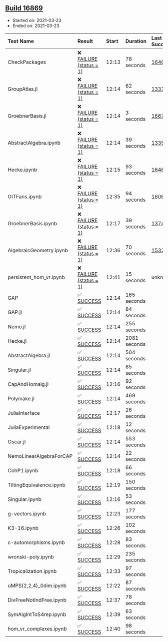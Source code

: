 ## [Build 16869](https://oscarci.mathematik.uni-kl.de/job/oscar/16869/)

* Started on: 2021-03-23
* Ended on: 2021-03-23

| Test Name    | Result | Start | Duration | Last Success | First Failure |
|:-------------|:-------|:------|:---------|:-------------|:--------------|
| CheckPackages | ❌ [FAILURE (status = 1)](https://oscarci.mathematik.uni-kl.de/job/oscar/16869/artifact/logs/build-16869/CheckPackages.log) | 12:13 | 78 seconds | [16463](https://oscarci.mathematik.uni-kl.de/job/oscar/16463/) | [16464](https://oscarci.mathematik.uni-kl.de/job/oscar/16464/) |
| GroupAtlas.jl | ❌ [FAILURE (status = 1)](https://oscarci.mathematik.uni-kl.de/job/oscar/16869/artifact/logs/build-16869/GroupAtlas.jl.log) | 12:14 | 62 seconds | [13311](https://oscarci.mathematik.uni-kl.de/job/oscar/13311/) | [13312](https://oscarci.mathematik.uni-kl.de/job/oscar/13312/) |
| GroebnerBasis.jl | ❌ [FAILURE (status = 1)](https://oscarci.mathematik.uni-kl.de/job/oscar/16869/artifact/logs/build-16869/GroebnerBasis.jl.log) | 12:14 | 3 seconds | [16676](https://oscarci.mathematik.uni-kl.de/job/oscar/16676/) | [16677](https://oscarci.mathematik.uni-kl.de/job/oscar/16677/) |
| AbstractAlgebra.ipynb | ❌ [FAILURE (status = 1)](https://oscarci.mathematik.uni-kl.de/job/oscar/16869/artifact/logs/build-16869/AbstractAlgebra.ipynb.log) | 12:14 | 39 seconds | [13355](https://oscarci.mathematik.uni-kl.de/job/oscar/13355/) | [13356](https://oscarci.mathematik.uni-kl.de/job/oscar/13356/) |
| Hecke.ipynb | ❌ [FAILURE (status = 1)](https://oscarci.mathematik.uni-kl.de/job/oscar/16869/artifact/logs/build-16869/Hecke.ipynb.log) | 12:15 | 93 seconds | [16463](https://oscarci.mathematik.uni-kl.de/job/oscar/16463/) | [16464](https://oscarci.mathematik.uni-kl.de/job/oscar/16464/) |
| GITFans.ipynb | ❌ [FAILURE (status = 1)](https://oscarci.mathematik.uni-kl.de/job/oscar/16869/artifact/logs/build-16869/GITFans.ipynb.log) | 12:35 | 94 seconds | [16068](https://oscarci.mathematik.uni-kl.de/job/oscar/16068/) | [16069](https://oscarci.mathematik.uni-kl.de/job/oscar/16069/) |
| GroebnerBasis.ipynb | ❌ [FAILURE (status = 1)](https://oscarci.mathematik.uni-kl.de/job/oscar/16869/artifact/logs/build-16869/GroebnerBasis.ipynb.log) | 12:17 | 39 seconds | [13748](https://oscarci.mathematik.uni-kl.de/job/oscar/13748/) | [13749](https://oscarci.mathematik.uni-kl.de/job/oscar/13749/) |
| AlgebraicGeometry.ipynb | ❌ [FAILURE (status = 1)](https://oscarci.mathematik.uni-kl.de/job/oscar/16869/artifact/logs/build-16869/AlgebraicGeometry.ipynb.log) | 12:36 | 70 seconds | [15322](https://oscarci.mathematik.uni-kl.de/job/oscar/15322/) | [15323](https://oscarci.mathematik.uni-kl.de/job/oscar/15323/) |
| persistent_hom_vr.ipynb | ❌ [FAILURE (status = 1)](https://oscarci.mathematik.uni-kl.de/job/oscar/16869/artifact/logs/build-16869/persistent_hom_vr.ipynb.log) | 12:41 | 15 seconds | unknown | unknown |
| GAP | ✅ [SUCCESS](https://oscarci.mathematik.uni-kl.de/job/oscar/16869/artifact/logs/build-16869/GAP.log) | 12:14 | 165 seconds |  |  |
| GAP.jl | ✅ [SUCCESS](https://oscarci.mathematik.uni-kl.de/job/oscar/16869/artifact/logs/build-16869/GAP.jl.log) | 12:14 | 84 seconds |  |  |
| Nemo.jl | ✅ [SUCCESS](https://oscarci.mathematik.uni-kl.de/job/oscar/16869/artifact/logs/build-16869/Nemo.jl.log) | 12:14 | 255 seconds |  |  |
| Hecke.jl | ✅ [SUCCESS](https://oscarci.mathematik.uni-kl.de/job/oscar/16869/artifact/logs/build-16869/Hecke.jl.log) | 12:14 | 2081 seconds |  |  |
| AbstractAlgebra.jl | ✅ [SUCCESS](https://oscarci.mathematik.uni-kl.de/job/oscar/16869/artifact/logs/build-16869/AbstractAlgebra.jl.log) | 12:14 | 504 seconds |  |  |
| Singular.jl | ✅ [SUCCESS](https://oscarci.mathematik.uni-kl.de/job/oscar/16869/artifact/logs/build-16869/Singular.jl.log) | 12:14 | 85 seconds |  |  |
| CapAndHomalg.jl | ✅ [SUCCESS](https://oscarci.mathematik.uni-kl.de/job/oscar/16869/artifact/logs/build-16869/CapAndHomalg.jl.log) | 12:16 | 92 seconds |  |  |
| Polymake.jl | ✅ [SUCCESS](https://oscarci.mathematik.uni-kl.de/job/oscar/16869/artifact/logs/build-16869/Polymake.jl.log) | 12:14 | 469 seconds |  |  |
| JuliaInterface | ✅ [SUCCESS](https://oscarci.mathematik.uni-kl.de/job/oscar/16869/artifact/logs/build-16869/JuliaInterface.log) | 12:17 | 26 seconds |  |  |
| JuliaExperimental | ✅ [SUCCESS](https://oscarci.mathematik.uni-kl.de/job/oscar/16869/artifact/logs/build-16869/JuliaExperimental.log) | 12:18 | 12 seconds |  |  |
| Oscar.jl | ✅ [SUCCESS](https://oscarci.mathematik.uni-kl.de/job/oscar/16869/artifact/logs/build-16869/Oscar.jl.log) | 12:14 | 553 seconds |  |  |
| NemoLinearAlgebraForCAP | ✅ [SUCCESS](https://oscarci.mathematik.uni-kl.de/job/oscar/16869/artifact/logs/build-16869/NemoLinearAlgebraForCAP.log) | 12:14 | 22 seconds |  |  |
| CohP1.ipynb | ✅ [SUCCESS](https://oscarci.mathematik.uni-kl.de/job/oscar/16869/artifact/logs/build-16869/CohP1.ipynb.log) | 12:18 | 66 seconds |  |  |
| TiltingEquivalence.ipynb | ✅ [SUCCESS](https://oscarci.mathematik.uni-kl.de/job/oscar/16869/artifact/logs/build-16869/TiltingEquivalence.ipynb.log) | 12:19 | 150 seconds |  |  |
| Singular.ipynb | ✅ [SUCCESS](https://oscarci.mathematik.uni-kl.de/job/oscar/16869/artifact/logs/build-16869/Singular.ipynb.log) | 12:16 | 53 seconds |  |  |
| g-vectors.ipynb | ✅ [SUCCESS](https://oscarci.mathematik.uni-kl.de/job/oscar/16869/artifact/logs/build-16869/g-vectors.ipynb.log) | 12:23 | 177 seconds |  |  |
| K3-16.ipynb | ✅ [SUCCESS](https://oscarci.mathematik.uni-kl.de/job/oscar/16869/artifact/logs/build-16869/K3-16.ipynb.log) | 12:26 | 102 seconds |  |  |
| c-automorphisms.ipynb | ✅ [SUCCESS](https://oscarci.mathematik.uni-kl.de/job/oscar/16869/artifact/logs/build-16869/c-automorphisms.ipynb.log) | 12:28 | 83 seconds |  |  |
| wronski-poly.ipynb | ✅ [SUCCESS](https://oscarci.mathematik.uni-kl.de/job/oscar/16869/artifact/logs/build-16869/wronski-poly.ipynb.log) | 12:29 | 235 seconds |  |  |
| Tropicalization.ipynb | ✅ [SUCCESS](https://oscarci.mathematik.uni-kl.de/job/oscar/16869/artifact/logs/build-16869/Tropicalization.ipynb.log) | 12:33 | 97 seconds |  |  |
| uMPS(2,2,4)_0dim.ipynb | ✅ [SUCCESS](https://oscarci.mathematik.uni-kl.de/job/oscar/16869/artifact/logs/build-16869/uMPS-2-2-4-_0dim.ipynb.log) | 12:22 | 87 seconds |  |  |
| DivFreeNotIndFree.ipynb | ✅ [SUCCESS](https://oscarci.mathematik.uni-kl.de/job/oscar/16869/artifact/logs/build-16869/DivFreeNotIndFree.ipynb.log) | 12:37 | 78 seconds |  |  |
| SymAlgIntToS4rep.ipynb | ✅ [SUCCESS](https://oscarci.mathematik.uni-kl.de/job/oscar/16869/artifact/logs/build-16869/SymAlgIntToS4rep.ipynb.log) | 12:39 | 63 seconds |  |  |
| hom_vr_complexes.ipynb | ✅ [SUCCESS](https://oscarci.mathematik.uni-kl.de/job/oscar/16869/artifact/logs/build-16869/hom_vr_complexes.ipynb.log) | 12:40 | 98 seconds |  |  |

